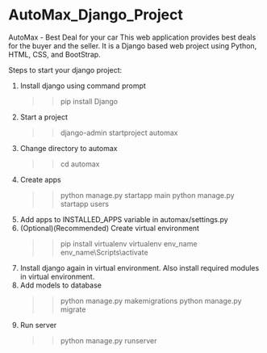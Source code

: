 # AutoMax_Django_Project
AutoMax - Best Deal for your car
This web application provides best deals for the buyer and the seller.
It is a Django based web project using Python, HTML, CSS, and BootStrap.

Steps to start your django project:
1. Install django using command prompt
     >>pip install Django
2. Start a project
     >>django-admin startproject automax
3. Change directory to automax
     >>cd automax
4. Create apps
     >>python manage.py startapp main
     >>python manage.py startapp users
5. Add apps to INSTALLED_APPS variable in automax/settings.py
6. (Optional)(Recommended) Create virtual environment
     >>pip install virtualenv
     >>virtualenv env_name
     >>env_name\Scripts\activate
7. Install django again in virtual environment. Also install required modules in virtual environment.
8. Add models to database
     >>python manage.py makemigrations
     >>python manage.py migrate
9. Run server
     >>python manage.py runserver
     
